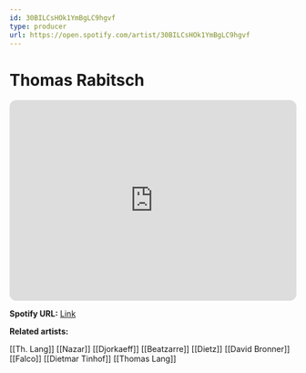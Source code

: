 ```yaml
---
id: 30BILCsHOk1YmBgLC9hgvf
type: producer
url: https://open.spotify.com/artist/30BILCsHOk1YmBgLC9hgvf
---
```

# Thomas Rabitsch

<iframe style="border-radius:12px" src="https://open.spotify.com/embed/artist/30BILCsHOk1YmBgLC9hgvf" width="100%" height="352" frameBorder="0" allowfullscreen="" allow="autoplay; clipboard-write; encrypted-media; fullscreen; picture-in-picture" loading="lazy"></iframe>

**Spotify URL:** [Link](https://open.spotify.com/artist/30BILCsHOk1YmBgLC9hgvf)

**Related artists:**

[[Th. Lang]]
[[Nazar]]
[[Djorkaeff]]
[[Beatzarre]]
[[Dietz]]
[[David Bronner]]
[[Falco]]
[[Dietmar Tinhof]]
[[Thomas Lang]]
